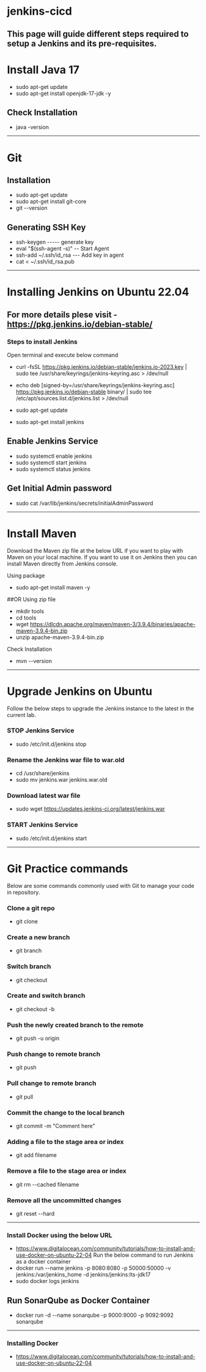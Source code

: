 # jenkins-cicd

This page will guide different steps required to setup a Jenkins and its pre-requisites. 
-----
# Install Java 17 
- sudo apt-get update
- sudo apt-get install openjdk-17-jdk -y

## Check Installation
- java -version

------ 

# Git 

## Installation 
- sudo apt-get update
- sudo apt-get install git-core
- git --version

## Generating SSH Key
- ssh-keygen      ----- generate key
- eval "$(ssh-agent -s)"  -- Start Agent
- ssh-add ~/.ssh/id_rsa   --- Add key in agent
- cat < ~/.ssh/id_rsa.pub 

------  

# Installing Jenkins on Ubuntu 22.04

## For more details plese visit - https://pkg.jenkins.io/debian-stable/

### Steps to install Jenkins

Open terminal and execute below command

- curl -fsSL https://pkg.jenkins.io/debian-stable/jenkins.io-2023.key | sudo tee /usr/share/keyrings/jenkins-keyring.asc > /dev/null

- echo deb [signed-by=/usr/share/keyrings/jenkins-keyring.asc] https://pkg.jenkins.io/debian-stable binary/ | sudo tee /etc/apt/sources.list.d/jenkins.list > /dev/null

 - sudo apt-get update
 - sudo apt-get install jenkins

## Enable Jenkins Service
- sudo systemctl enable jenkins
- sudo systemctl start jenkins
- sudo systemctl status jenkins

## Get Initial Admin password
- sudo cat /var/lib/jenkins/secrets/initialAdminPassword



-----


# Install Maven

Download the Maven zip file at the below URL if you want to play with Maven on your local machine. If you want to use it on Jenkins then you can install Maven directly from Jenkins console.

Using package
- sudo apt-get install maven -y


##OR
Using zip file
- mkdir tools
- cd tools
- wget https://dlcdn.apache.org/maven/maven-3/3.9.4/binaries/apache-maven-3.9.4-bin.zip
- unzip apache-maven-3.9.4-bin.zip

Check Installation
- mvn --version

-----

# Upgrade Jenkins on Ubuntu
Follow the below steps to upgrade the Jenkins instance to the latest in the current lab. 

### STOP Jenkins Service
- sudo /etc/init.d/jenkins stop

### Rename the Jenkins war file to war.old
- cd /usr/share/jenkins
- sudo mv jenkins.war jenkins.war.old
  

### Download latest war file
- sudo wget https://updates.jenkins-ci.org/latest/jenkins.war

### START Jenkins Service
- sudo /etc/init.d/jenkins start


------

# Git Practice commands

Below are some commands commonly used with Git to manage your code in repository. 
### Clone a git repo
- git clone <git url>

### Create a new branch
- git branch <branch name>

### Switch branch
- git checkout <branch name>

### Create and switch branch
- git checkout -b <branch name>

### Push the newly created branch to the remote 
- git push -u origin <branch name>

### Push change to remote branch
- git push

### Pull change to remote branch
- git pull

### Commit the change to the local branch
- git commit -m "Comment here"

### Adding a file to the stage area or index
- git add filename

### Remove a file to the stage area or index
- git rm --cached filename

### Remove all the uncommitted changes 
- git reset --hard

--------

### Install Docker using the below URL
- https://www.digitalocean.com/community/tutorials/how-to-install-and-use-docker-on-ubuntu-22-04
Run the below command to run Jenkins as a docker container
- docker run  --name jenkins -p 8080:8080 -p 50000:50000 -v jenkins:/var/jenkins_home -d jenkins/jenkins:lts-jdk17
- sudo docker logs jenkins



## Run SonarQube as Docker Container
- docker run -d --name sonarqube -p 9000:9000 -p 9092:9092 sonarqube


----------

### Installing Docker

- https://www.digitalocean.com/community/tutorials/how-to-install-and-use-docker-on-ubuntu-22-04


